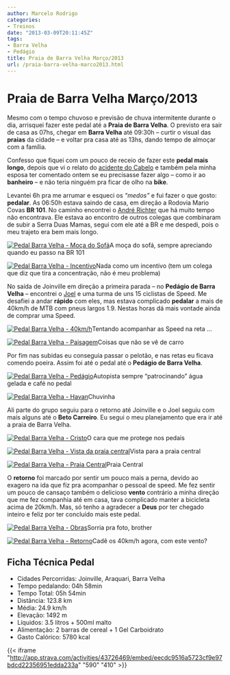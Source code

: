```yaml
---
author: Marcelo Rodrigo
categories:
- Treinos
date: "2013-03-09T20:11:45Z"
tags:
- Barra Velha
- Pedágio
title: Praia de Barra Velha Março/2013
url: /praia-barra-velha-marco2013.html
---
```

# Praia de Barra Velha Março/2013
Mesmo com o tempo chuvoso e previsão de chuva intermitente durante o dia, arrisquei fazer este pedal até a **Praia de Barra Velha**. O previsto era sair de casa as 07hs, chegar em **Barra Velha** até 09:30h – curtir o visual das **praias** da cidade – e voltar pra casa até as 13hs, dando tempo de almoçar com a família.

Confesso que fiquei com um pouco de receio de fazer este **pedal mais longo**, depois que vi o relato do [acidente do Cabelo](http://pedaldocabelo.blogspot.com.br/2013/03/sabado-paulas-sfs-02-03-12.html "Relato acidente do Cabelo") e também pela minha esposa ter comentado ontem se eu precisasse fazer algo – como ir ao **banheiro** – e não teria ninguém pra ficar de olho na **bike**.

Levantei 6h pra me arrumar e esqueci os *“medos”* e fui fazer o que gosto: **pedalar**. As 06:50h estava saindo de casa, em direção a Rodovia Mario Covas **BR 101**. No caminho encontrei o [André Richter](https://www.facebook.com/andre.richter.12532 "Facebook de André Richter") que há muito tempo não encontrava. Ele estava ao encontro de outros colegas que combinaram de subir a Serra Duas Mamas, segui com ele até a BR e me despedi, pois o meu trajeto era bem mais longo.

[![Pedal Barra Velha - Moça do Sofá](/images/2013/03/1-SAM_2770.webp)](/images/2013/03/1-SAM_2770.webp)A moça do sofá, sempre apreciando quando eu passo na BR 101

[![Pedal Barra Velha - Incentivo](/images/2013/03/1-SAM_2776.webp)](/images/2013/03/1-SAM_2776.webp)Nada como um incentivo (tem um colega que diz que tira a concentração, não é meu problema)

No saída de Joinville em direção a primeira parada – no **Pedágio de Barra Velha** – encontrei o [Joel](https://www.facebook.com/pedrojoel.barboza "Facebook de Joel Barbosa") e uma turma de uns 15 ciclistas de Speed. Me desafiei a andar **rápido** com eles, mas estava complicado **pedalar** a mais de 40km/h de MTB com pneus largos 1.9. Nestas horas dá mais vontade ainda de comprar uma Speed.

[![Pedal Barra Velha - 40km/h](/images/2013/03/1-SAM_2772.webp)](/images/2013/03/1-SAM_2772.webp)Tentando acompanhar as Speed na reta …

[![Pedal Barra Velha - Paisagem](/images/2013/03/1-SAM_2775.webp)](/images/2013/03/1-SAM_2775.webp)Coisas que não se vê de carro

Por fim nas subidas eu conseguia passar o pelotão, e nas retas eu ficava comendo poeira. Assim foi até o pedal até o **Pedágio de Barra Velha**.

[![Pedal Barra Velha - Pedágio](/images/2013/03/1-SAM_2781-001.webp)](/images/2013/03/1-SAM_2781-001.webp)Autopista sempre “patrocinando” água gelada e café no pedal

[![Pedal Barra Velha - Havan](/images/2013/03/1-SAM_2788.webp)](/images/2013/03/1-SAM_2788.webp)Chuvinha

Ali parte do grupo seguiu para o retorno até Joinville e o Joel seguiu com mais alguns até o **Beto Carreiro**. Eu segui o meu planejamento que era ir até a praia de Barra Velha.

[![Pedal Barra Velha - Cristo](/images/2013/03/1-SAM_2800.webp)](/images/2013/03/1-SAM_2800.webp)O cara que me protege nos pedais

[![Pedal Barra Velha - Vista da praia central](/images/2013/03/1-SAM_2807.webp)](/images/2013/03/1-SAM_2807.webp)Vista para a praia central

[![Pedal Barra Velha - Praia Central](/images/2013/03/1-SAM_2818.webp)](/images/2013/03/1-SAM_2818.webp)Praia Central

O **retorno** foi marcado por sentir um pouco mais a perna, devido ao exagero na ida que fiz pra acompanhar o pessoal de speed. Me fez sentir um pouco de cansaço também o delicioso **vento** contrário a minha direção que me fez companhia até em casa, tava complicado manter a bicicleta acima de 20km/h. Mas, só tenho a agradecer a **Deus** por ter chegado inteiro e feliz por ter concluído mais este pedal.

[![Pedal Barra Velha - Obras](/images/2013/03/1-SAM_2835.webp)](/images/2013/03/1-SAM_2835.webp)Sorria pra foto, brother

[![Pedal Barra Velha - Retorno](/images/2013/03/1-SAM_2833.webp)](/images/2013/03/1-SAM_2833.webp)Cadê os 40km/h agora, com este vento?

## Ficha Técnica Pedal

- Cidades Percorridas: Joinville, Araquari, Barra Velha
- Tempo pedalando: 04h 58min
- Tempo Total: 05h 54min
- Distância: 123.8 km
- Média: 24.9 km/h
- Elevação: 1492 m
- Líquidos: 3.5 litros + 500ml malto
- Alimentação: 2 barras de cereal + 1 Gel Carboidrato
- Gasto Calórico: 5780 kcal

{{< iframe "http://app.strava.com/activities/43726469/embed/eecdc9516a5723cf9e97bdcd22356951edda233a" "590" "410" >}}